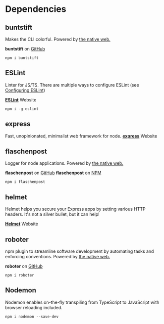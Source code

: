 # Dependencies

## buntstift

Makes the CLI colorful.
Powered by [the native web.](https://thenativeweb.io)

**buntstift** on [GitHub](https://github.com/thenativeweb/buntstift)

```console
npm i buntstift
```

## ESLint

Linter for JS/TS. There are multiple ways to configure ESLint (see [Configuring ESLint](https://eslint.org/docs/user-guide/configuring/))

[**ESLint**](https://eslint.org) Website

```console
npm i -g eslint
```

## express

Fast, unopinionated, minimalist web framework for node.
[**express**](https://expressjs.com) Website

## flaschenpost

Logger for node applications.
Powered by [the native web.](https://thenativeweb.io)

**flaschenpost** on [GitHub](https://github.com/thenativeweb/flaschenpost)
**flaschenpost** on [NPM](https://www.npmjs.com/package/flaschenpost)

```console
npm i flaschenpost
```

## helmet

Helmet helps you secure your Express apps by setting various HTTP headers. It's not a silver bullet, but it can help!

[**Helmet**](https://helmetjs.github.io) Website

## roboter

npm plugin to streamline software development by automating tasks and enforcing conventions.
Powered by [the native web.](https://thenativeweb.io)

**roboter** on [GitHub](https://github.com/thenativeweb/roboter#readme)

```console
npm i roboter
```

## Nodemon

Nodemon enables on-the-fly transpiling from TypeScript to JavaScript with browser reloading included.

```console
npm i nodemon --save-dev
```
